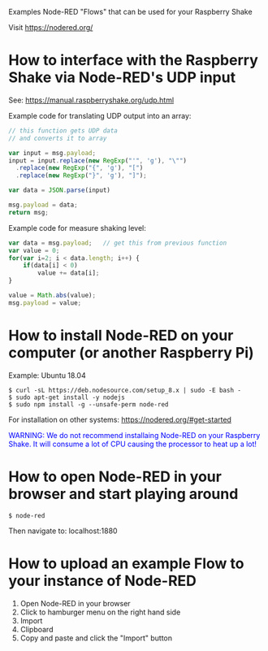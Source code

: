 Examples Node-RED "Flows" that can be used for your Raspberry Shake

Visit https://nodered.org/


# How to interface with the Raspberry Shake via Node-RED's UDP input

See: https://manual.raspberryshake.org/udp.html

Example code for translating UDP output into an array:

```javascript
// this function gets UDP data
// and converts it to array

var input = msg.payload;
input = input.replace(new RegExp("'", 'g'), "\"")
  .replace(new RegExp("{", 'g'), "[")
  .replace(new RegExp("}", 'g'), "]");

var data = JSON.parse(input)

msg.payload = data;
return msg;
```

Example code for measure shaking level:
```javascript
var data = msg.payload;   // get this from previous function
var value = 0;
for(var i=2; i < data.length; i++) {
    if(data[i] < 0)
        value += data[i];
}

value = Math.abs(value);
msg.payload = value;
```

# How to install Node-RED on your computer (or another Raspberry Pi)

Example: Ubuntu 18.04

	$ curl -sL https://deb.nodesource.com/setup_8.x | sudo -E bash -
	$ sudo apt-get install -y nodejs
	$ sudo npm install -g --unsafe-perm node-red

For installation on other systems: https://nodered.org/#get-started

<span style="color:blue">WARNING: We do not recommend installaing Node-RED on your Raspberry Shake. It will consume a lot of CPU causing the processor to heat up a lot!</span>


# How to open Node-RED in your browser and start playing around

	$ node-red

Then navigate to: localhost:1880


# How to upload an example Flow to your instance of Node-RED

1. Open Node-RED in your browser
2. Click to hamburger menu on the right hand side
3. Import
4. Clipboard
5. Copy and paste and click the "Import" button





